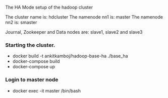 The HA Mode setup of the hadoop cluster

The cluster name is: hdcluster
The namenode nn1 is: master
The namenode nn2 is: smaster

Journal, Zookeeper and Data nodes are: slave1, slave2 and slave3

### Starting the cluster.
- docker build -t ankitkamboj/hadoop-base-ha ./base_ha
- docker-compose build
- docker-compose up

### Login to master node 
- docker exec -it master /bin/bash
